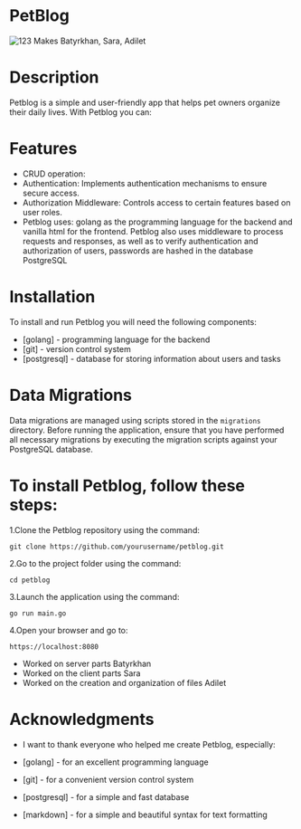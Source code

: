 # PetBlog 
![123](https://github.com/t0rch13/petblog/assets/110306539/88d1ad16-c19d-46bc-a5b1-66fad959a71b)
Makes Batyrkhan, Sara, Adilet
# Description
Petblog is a simple and user-friendly app that helps pet owners organize their daily lives. With Petblog you can:
# Features 
- CRUD operation: 
- Authentication: Implements authentication mechanisms to ensure secure access.
- Authorization Middleware: Controls access to certain features based on user roles.
- Petblog uses: golang as the programming language for the backend and vanilla html for the frontend.
Petblog also uses middleware to process requests and responses, as well as to verify
authentication and authorization of users, passwords are hashed in the database PostgreSQL
# Installation
To install and run Petblog you will need the following components:
- [golang] - programming language for the backend
- [git] - version control system
- [postgresql] - database for storing information about users and tasks
# Data Migrations
Data migrations are managed using scripts stored in the `migrations` directory. Before running the application, ensure that you have performed all necessary migrations by executing the migration scripts against your PostgreSQL database.
# To install Petblog, follow these steps:
1.Clone the Petblog repository using the command:
```
git clone https://github.com/yourusername/petblog.git
```
2.Go to the project folder using the command:
```
cd petblog
```
3.Launch the application using the command:
```
go run main.go
```
4.Open your browser and go to:
```
https://localhost:8080
```

- Worked on server parts Batyrkhan
- Worked on the client parts Sara
- Worked on the creation and organization of files Adilet
# Acknowledgments  
- I want to thank everyone who helped me create Petblog, especially:

- [golang] - for an excellent programming language
- [git] - for a convenient version control system
- [postgresql] - for a simple and fast database
- [markdown] - for a simple and beautiful syntax for text formatting
